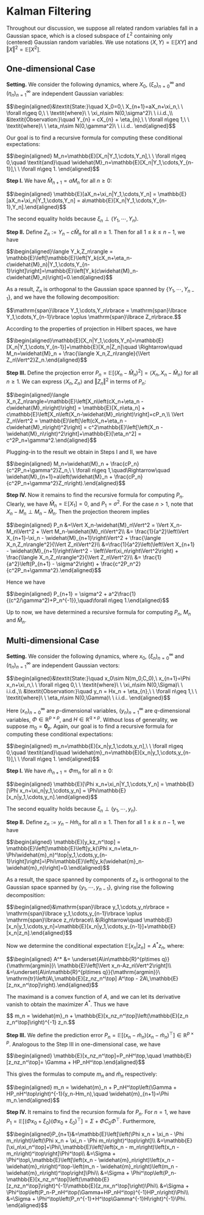 # Kalman Filtering

Throughout our discussion, we suppose all related random variables fall in a Gaussian space, which is a closed subspace of $L^2$ containing only (centered) Gaussian random variables. We use notations $\langle X,Y\rangle = \mathbb{E}[XY]$ and $\Vert X\Vert^2=\mathbb{E}[X^2]$.

## One-dimensional Case
**Setting.** We consider the following dynamics, where $X_0$, $(\xi_ n)_ {n=0}^\infty$ and $(\eta_ n)_ {n=1}^\infty$ are independent Gaussian variables:
<p>$$\begin{aligned}&\textit{State:}\quad X_0=0,\ X_{n+1}=aX_n+\xi_n,\ \ \forall n\geq 0,\ \ \textit{where}\ \ \xi_n\sim N(0,\sigma^2)\ \ i.i.d.,\\
  &\textit{Observation:}\quad Y_{n} = cX_{n} + \eta_{n},\ \ \forall n\geq 1,\ \ \textit{where}\ \ \eta_n\sim N(0,\gamma^2)\ \ i.i.d..
  \end{aligned}$$</p>
  
Our goal is to find a recursive formula for computing these conditional expectations:

<p>$$\begin{aligned}
  M_n=\mathbb{E}[X_n|Y_1,\cdots,Y_n],\ \ \forall n\geq 0,\quad \textit{and}\quad \widehat{M}_n=\mathbb{E}[X_n|Y_1,\cdots,Y_{n-1}],\ \ \forall n\geq 1.
  \end{aligned}$$</p>

**Step I.** We have $\widehat{M}_{n+1}=aM_n$ for all $n\geq 0$:
<p>$$\begin{aligned} \mathbb{E}[aX_n+\xi_n|Y_1,\cdots,Y_n] = \mathbb{E}[aX_n+\xi_n|Y_1,\cdots,Y_n] = a\mathbb{E}[X_n|Y_1,\cdots,Y_{n-1},Y_n].\end{aligned}$$</p>

The second equality holds because $\xi_n\perp (Y_1,\cdots,Y_n)$.

**Step II.** Define $Z_n:=Y_n-c\widehat{M}_n$ for all $n\geq 1$. Then for all $1\leq k\leq n-1,$ we have
<p>$$\begin{aligned}\langle Y_k,Z_n\rangle = \mathbb{E}\left[\mathbb{E}\left[Y_k(cX_n+\eta_n-c\widehat{M}_n)|Y_1,\cdots,Y_{n-1}\right]\right]=\mathbb{E}\left[Y_k(c\widehat{M}_n-c\widehat{M}_n)\right]=0.\end{aligned}$$</p>

As a result, $Z_n$ is orthogonal to the Gaussian space spanned by $\lbrace Y_1,\cdots,Y_{n-1}\rbrace,$ and we have the following decomposition:

<p>$$\mathrm{span}\lbrace Y_1,\cdots,Y_n\rbrace = \mathrm{span}\lbrace Y_1,\cdots,Y_{n-1}\rbrace \oplus \mathrm{span}\lbrace Z_n\rbrace.$$</p>

According to the properties of projection in Hilbert spaces, we have
<p>$$\begin{aligned}\mathbb{E}[X_n|Y_1,\cdots,Y_n]=\mathbb{E}[X_n|Y_1,\cdots,Y_{n-1}]+\mathbb{E}[X_n|Z_n]\quad \Rightarrow\quad M_n=\widehat{M}_n + \frac{\langle X_n,Z_n\rangle}{\Vert Z_n\Vert^2}Z_n.\end{aligned}$$</p>

**Step III.** Define the projection error $P_n=\mathbb{E}[(X_n-\widehat{M}_n)^2] = \langle X_n, X_n-\widehat{M}_n\rangle$ for all $n\geq 1$. We can express $\langle X_n,Z_n\rangle$ and $\Vert Z_n\Vert^2$ in terms of $P_n$:
<p>$$\begin{aligned}\langle X_n,Z_n\rangle=\mathbb{E}\left[X_n\left(cX_n+\eta_n - c\widehat{M}_n\right)\right] = \mathbb{E}[X_n\eta_n] + c\mathbb{E}\left[X_n\left(X_n-\widehat{M}_n\right)\right]=cP_n,\\
  \Vert Z_n\Vert^2 = \mathbb{E}\left[\left(cX_n+\eta_n - c\widehat{M}_n\right)^2\right] = c^2\mathbb{E}\left[\left(X_n - \widehat{M}_n\right)^2\right]+\mathbb{E}[\eta_n^2] = c^2P_n+\gamma^2.\end{aligned}$$</p>

Plugging-in to the result we obtain in Steps I and II, we have
<p>$$\begin{aligned} M_n=\widehat{M}_n + \frac{cP_n}{c^2P_n+\gamma^2}Z_n,\ \ \forall n\geq 1,\quad\Rightarrow\quad \widehat{M}_{n+1}=a\left(\widehat{M}_n + \frac{cP_n}{c^2P_n+\gamma^2}Z_n\right).\end{aligned}$$</p>

**Step IV.** Now it remains to find the recursive formula for computing $P_n$. Clearly, we have $\widehat{M}_n=\mathbb{E}[X_1]=0$, and $P_1=\sigma^2$. For the case $n>1$, note that $X_n-M_n\perp M_n-\widehat{M}_n$. Then the projection theorem implies
<p>$$\begin{aligned} P_n &=\Vert X_n-\widehat{M}_n\Vert^2 = \Vert X_n-M_n\Vert^2 + \Vert M_n-\widehat{M}_n\Vert^2\\
  &= \frac{1}{a^2}\left\Vert X_{n+1}-\xi_n - \widehat{M}_{n+1}\right\Vert^2 + \frac{\langle X_n,Z_n\rangle^2}{\Vert Z_n\Vert^2}\\
  &=\frac{1}{a^2}\left(\left\Vert X_{n+1} - \widehat{M}_{n+1}\right\Vert^2 - \left\Vert\xi_n\right\Vert^2\right) + \frac{\langle X_n,Z_n\rangle^2}{\Vert Z_n\Vert^2}\\
  &= \frac{1}{a^2}\left(P_{n+1} - \sigma^2\right) + \frac{c^2P_n^2}{c^2P_n+\gamma^2}.\end{aligned}$$</p>

Hence we have
<p>$$\begin{aligned} P_{n+1} = \sigma^2 + a^2\frac{1}{(c^2/\gamma^2)+P_n^{-1}},\quad\forall n\geq 1.\end{aligned}$$</p>

Up to now, we have determined a recursive formula for computing $P_n$, $M_n$ and $\widehat{M}_n$.

## Multi-dimensional Case
**Setting.** We consider the following dynamics, where $x_0$, $(\xi_ n)_ {n=0}^\infty$ and $(\eta_ n)_ {n=1}^\infty$ are independent Gaussian vectors:
<p>$$\begin{aligned}&\textit{State:}\quad x_0\sim N(m_0,C_0),\ x_{n+1}=\Phi x_n+\xi_n,\ \ \forall n\geq 0,\ \ \textit{where}\ \ \xi_n\sim N(0,\Sigma)\ \ i.i.d.,\\
  &\textit{Observation:}\quad y_n = Hx_n + \eta_{n},\ \ \forall n\geq 1,\ \ \textit{where}\ \ \eta_n\sim N(0,\Gamma)\ \ i.i.d..
  \end{aligned}$$</p>
  
Here $(x_n)_ {n=0}^\infty$ are $p$-dimensional variables, $(y_n)_ {n=1}^\infty$ are $q$-dimensional variables, $\Phi\in\mathbb{R}^{p\times p}$, and $H\in\mathbb{R}^{q\times p}$. Without loss of generality, we suppose $m_0=\mathbf{0}_p$. Again, our goal is to find a recursive formula for computing these conditional expectations:

<p>$$\begin{aligned}
  m_n=\mathbb{E}[x_n|y_1,\cdots,y_n],\ \ \forall n\geq 0,\quad \textit{and}\quad \widehat{m}_n=\mathbb{E}[x_n|y_1,\cdots,y_{n-1}],\ \ \forall n\geq 1.
  \end{aligned}$$</p>

**Step I.** We have $\widehat{m}_{n+1}=\Phi m_n$ for all $n\geq 0$:
<p>$$\begin{aligned} \mathbb{E}[\Phi x_n+\xi_n|Y_1,\cdots,Y_n] = \mathbb{E}[\Phi x_n+\xi_n|y_1,\cdots,y_n] = \Phi\mathbb{E}[x_n|y_1,\cdots,y_n].\end{aligned}$$</p>

The second equality holds because $\xi_n\perp (y_1,\cdots,y_n)$.

**Step II.** Define $z_n:=y_n-H\widehat{m}_n$ for all $n\geq 1$. Then for all $1\leq k\leq n-1,$ we have
<p>$$\begin{aligned} \mathbb{E}[y_kz_n^\top] = \mathbb{E}\left[\mathbb{E}\left[y_k(\Phi x_n+\eta_n-\Phi\widehat{m}_n)^\top|y_1,\cdots,y_{n-1}\right]\right]=\Phi\mathbb{E}\left[y_k(\widehat{m}_n-\widehat{m}_n)\right]=0.\end{aligned}$$</p>

As a result, the space spanned by components of $z_n$ is orthogonal to the Gaussian space spanned by $\lbrace y_1,\cdots,y_{n-1}\rbrace,$ giving rise the following decomposition:

<p>$$\begin{aligned}&\mathrm{span}\lbrace y_1,\cdots,y_n\rbrace = \mathrm{span}\lbrace y_1,\cdots,y_{n-1}\rbrace \oplus \mathrm{span}\lbrace z_n\rbrace\\
  &\Rightarrow\quad \mathbb{E}[x_n|y_1,\cdots,y_n]=\mathbb{E}[x_n|y_1,\cdots,y_{n-1}]+\mathbb{E}[x_n|z_n].\end{aligned}$$</p>

Now we determine the conditional expectation $\mathbb{E}[x_n\vert z_n]=A^*z_n$, where:
<p>$$\begin{aligned} A^* &= \underset{A\in\mathbb{R}^{p\times q}}{\mathrm{argmin}}\ \mathbb{E}\left[\Vert x_n-Az_n\Vert^2\right]\\
  &=\underset{A\in\mathbb{R}^{p\times q}}{\mathrm{argmin}}\ \mathrm{tr}\left(A\,\mathbb{E}[z_nz_n^\top] A^\top - 2A\,\mathbb{E}[z_nx_n^\top]\right).\end{aligned}$$</p>

The maximand is a convex function of $A$, and we can let its derivative vanish to obtain the maximizer $A^*$. Thus we have
<p>$$ m_n = \widehat{m}_n + \mathbb{E}[x_nz_n^\top]\left(\mathbb{E}[z_n z_n^\top]\right)^{-1} z_n.$$</p>

**Step III.** We define the prediction error $P_n=\mathbb{E}[(x_n-\widehat{m}_n)(x_n-\widehat{m}_n)^\top]\in\mathbb{R}^{p\times p}$. Analogous to the Step III in one-dimensional case, we have
<p>$$\begin{aligned} \mathbb{E}[x_nz_n^\top]=P_nH^\top,\quad \mathbb{E}[z_nz_n^\top]= \Gamma + HP_nH^\top.\end{aligned}$$</p>

This gives the formulas to compute $m_n$ and $\widehat{m}_n$ respectively:
<p>$$\begin{aligned} m_n = \widehat{m}_n + P_nH^\top\left(\Gamma + HP_nH^\top\right)^{-1}(y_n-Hm_n),\quad \widehat{m}_{n+1}=\Phi m_n.\end{aligned}$$</p>

**Step IV.** It remains to find the recursion formula for $P_n$. For $n=1$, we have $P_1=\mathbb{E}[(\Phi x_0+\xi_0)(\Phi x_0+\xi_0)^\top]= \Sigma+\Phi C_0\Phi^\top$. Furthermore,
<p>$$\begin{aligned}P_{n+1}&=\mathbb{E}\left[\left(\Phi x_n + \xi_n - \Phi m_n\right)\left(\Phi x_n + \xi_n - \Phi m_n\right)^\top\right]\\
  &=\mathbb{E}[\xi_n\xi_n^\top]+\Phi\,\mathbb{E}\left[\left(x_n - m_n\right)\left(x_n - m_n\right)^\top\right]\Phi^\top\\
  &=\Sigma + \Phi^\top\,\mathbb{E}\left[\left(x_n - \widehat{m}_n\right)\left(x_n - \widehat{m}_n\right)^\top-\left(m_n - \widehat{m}_n\right)\left(m_n - \widehat{m}_n\right)^\top\right]\Phi\\
  &=\Sigma + \Phi^\top\left(P_n-\mathbb{E}[x_nz_n^\top]\left(\mathbb{E}[z_nz_n^\top]\right)^{-1}\mathbb{E}[z_nx_n^\top]\right)\Phi\\
  &=\Sigma + \Phi^\top\left(P_n-P_nH^\top(\Gamma+HP_nH^\top)^{-1}HP_n\right)\Phi\\
  &=\Sigma + \Phi^\top\left(P_n^{-1}+H^\top\Gamma^{-1}H\right)^{-1}\Phi.
  \end{aligned}$$</p>
